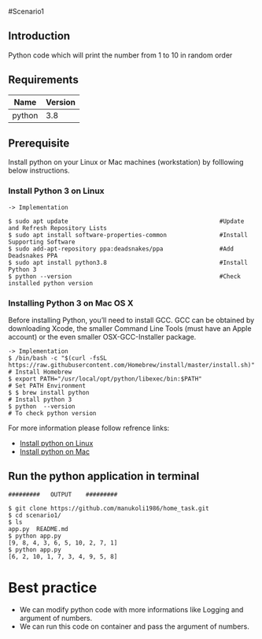 #Scenario1

## Introduction 

Python code which will print the number from 1 to 10 in random order

<!--- BEGIN_TF_DOCS --->

## Requirements

| Name | Version |
|------|---------|
| python | 3.8 |

## Prerequisite

Install python on your Linux or Mac machines (workstation) by folllowing below instructions.

### Install Python 3 on Linux

```
-> Implementation

$ sudo apt update  				                            #Update and Refresh Repository Lists
$ sudo apt install software-properties-common	            #Install Supporting Software
$ sudo add-apt-repository ppa:deadsnakes/ppa	            #Add Deadsnakes PPA
$ sudo apt install python3.8 		        	            #Install Python 3
$ python --version				                            #Check installed python version

```
### Installing Python 3 on Mac OS X

Before installing Python, you’ll need to install GCC. GCC can be obtained by downloading Xcode, the smaller Command Line Tools (must have an Apple account) or the even smaller OSX-GCC-Installer package.

```
-> Implementation
$ /bin/bash -c "$(curl -fsSL https://raw.githubusercontent.com/Homebrew/install/master/install.sh)"     # Install Homebrew
$ export PATH="/usr/local/opt/python/libexec/bin:$PATH"                                                 # Set PATH Environment
$ $ brew install python                                                                                 # Install python 3
$ python  --version                                                                                    # To check python version

```

For more information please follow refrence links:
* [Install python on Linux](https://phoenixnap.com/kb/how-to-install-python-3-ubuntu)
* [Install python on Mac](https://realpython.com/installing-python/#how-to-install-python-on-macos)

## Run the python application in terminal

```
#########   OUTPUT    #########

$ git clone https://github.com/manukoli1986/home_task.git
$ cd scenario1/
$ ls
app.py  README.md
$ python app.py 
[9, 8, 4, 3, 6, 5, 10, 2, 7, 1]
$ python app.py 
[6, 2, 10, 1, 7, 3, 4, 9, 5, 8]
```

# Best practice
- We can modify python code with more informations like Logging  and argument of numbers. 
- We can run this code on container and pass the argument of numbers.
